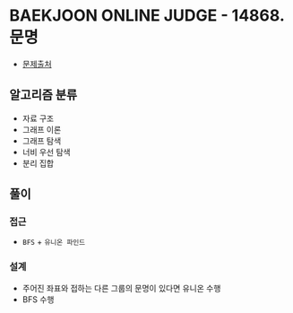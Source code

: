 # BAEKJOON ONLINE JUDGE - 14868. 문명

- [문제출처](https://www.acmicpc.net/problem/14868 '14868. 문명')

## 알고리즘 분류

- 자료 구조
- 그래프 이론
- 그래프 탐색
- 너비 우선 탐색
- 분리 집합

## 풀이

### 접근

- `BFS` + `유니온 파인드`

### 설계

- 주어진 좌표와 접하는 다른 그룹의 문명이 있다면 유니온 수행
- BFS 수행
